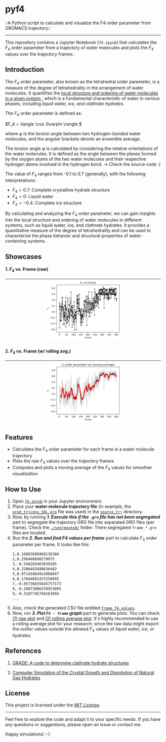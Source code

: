 # pyf4
::A Python script to calculate and visualize the F4 order parameter from GROMACS trajectory::

----

This repository contains a Jupyter Notebook (`f4.ipynb`) that calculates the $F_4$ order parameter from a trajectory of water molecules and plots the $F_4$ values over the trajectory frames.

## Introduction

The $F_4$ order parameter, also known as the tetrahedral order parameter, is a measure of the degree of tetrahedrality in the arrangement of water molecules. It quantifies the <u> local structure and ordering of water molecules in a given system </u>, which is a fundamental characteristic of water in various phases, including _liquid water, ice, and clathrate hydrates_.

The $F_4$ order parameter is defined as:

$F_4 = \langle \cos 3\varphi \rangle $

where $\varphi$ is the torsion angle between two hydrogen-bonded water molecules, and the angular brackets denote an ensemble average.

The torsion angle $\varphi$ is calculated by considering the relative orientations of the water molecules. It is defined as the angle between the planes formed by the oxygen atoms of the two water molecules and their respective hydrogen atoms involved in the hydrogen bond. $\rightarrow$ Check the source code :) 

The value of $F_4$ ranges from -0.1 to 0.7 (generally), with the following interpretations:
- $F_4 = 0.7$: Complete crystalline hydrate structure
- $F_4 = 0$: Liquid water
- $F_4 = -0.4$: Complete ice structure

By calculating and analyzing the $F_4$ order parameter, we can gain insights into the local structure and ordering of water molecules in different systems, such as liquid water, ice, and clathrate hydrates. It provides a quantitative measure of the degree of tetrahedrality and can be used to characterize the phase behavior and structural properties of water-containing systems.

## Showcases

#### **1. $F_4$ vs. Frame (raw)** 
| <img src = 'f4_vs_frame_raw.png' width=50%> |
|:---:|

#### **2. $F_4$ vs. Frame (w/ rolling avg.)**
| <img src = 'f4_vs_frame_rolling.png' width=50%> |
|:---:|

## Features

- Calculates the $F_4$ order parameter for each frame in a water molecule trajectory
- Plots the raw $F_4$ values over the trajectory frames
- Computes and plots a moving average of the $F_4$ values for smoother visualization

## How to Use

1. Open [`f4.ipynb`](./f4.ipynb) in your Jupyter environment.
2. Place your **water molecule trajectory file** (in example, the [`prod_trjconv_SOL.gro`](./source_trj/prod_trjconv_SOL.gro) file was used) in the [`source_trj`](./source_trj) directory.
3. Now, by running _**1. Execute this if the `.gro` file has not been segregated**_ part to segregate the trajectory GRO file into separated GRO files (per frame). Check the [`./segregated/`](./segregated) folder. There segregated `frame_*.gro` files are located.
4. Run the _**2. Run and find F4 values per frame**_ part to calculate $F_4$ order parameter per frame. It looks like this:
    ```CSV
    1,0.16803680968136386
    2,0.298460690279075
    3,-0.548265463039205
    4,0.2206492688636402
    5,0.07142864914968847
    6,0.17844661437250695
    7,-0.05736835645757173
    8,-0.28873006258953005
    9,-0.3107745768183056
    ...
    ```
5. Also, check the generated CSV file entitled [`frame_f4_values`](./frame_f4_values).
6. Now, run _**3. Plot `F4 - frame` graph**_ part to generate plots. You can check [(1) raw plot](./f4_vs_frame_raw.png) and [(2) rolling average plot](./f4_vs_frame_rolling.png). It's highly recommended to use a rolling average plot for your research; since the raw data might export the outlier values outside the allowed $F_4$ values of _liquid water, ice, or hydrates_.

## References

1. [GRADE: A code to determine clathrate hydrate structures](https://doi.org/10.1016/j.cpc.2019.06.004)

2. [Computer Simulation of the Crystal Growth and Dissolution of Natural Gas Hydrates](https://doi.org/10.1111/j.1749-6632.1994.tb38833.x)

## License

This project is licensed under the [MIT License](LICENSE).

-------

Feel free to explore the code and adapt it to your specific needs. If you have any questions or suggestions, please open an issue or contact me.

Happy simulations! :-)
